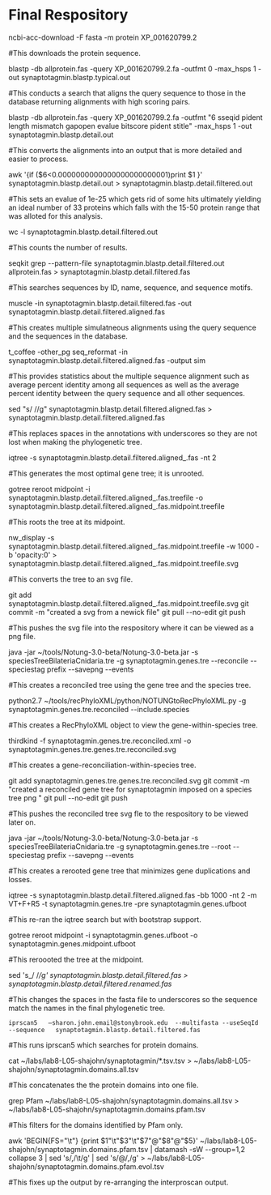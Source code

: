 # Final Respository

ncbi-acc-download -F fasta -m protein XP_001620799.2

#This downloads the protein sequence. 

blastp -db allprotein.fas -query XP_001620799.2.fa -outfmt 0 -max_hsps 1 -out synaptotagmin.blastp.typical.out

#This conducts a search that aligns the query sequence to those in the database returning alignments with high scoring pairs. 

blastp -db allprotein.fas -query XP_001620799.2.fa -outfmt "6 sseqid pident length mismatch gapopen evalue bitscore pident stitle" -max_hsps 1 -out synaptotagmin.blastp.detail.out

#This converts the alignments into an output that is more detailed and easier to process. 

awk '{if ($6<0.0000000000000000000000001)print $1 }' synaptotagmin.blastp.detail.out > synaptotagmin.blastp.detail.filtered.out

#This sets an evalue of 1e-25 which gets rid of some hits ultimately yielding an ideal number of 33 proteins which falls with the 15-50 protein range that was alloted for this analysis. 

wc -l synaptotagmin.blastp.detail.filtered.out

#This counts the number of results. 

seqkit grep --pattern-file synaptotagmin.blastp.detail.filtered.out allprotein.fas > synaptotagmin.blastp.detail.filtered.fas

#This searches sequences by ID, name, sequence, and sequence motifs.

muscle -in synaptotagmin.blastp.detail.filtered.fas -out synaptotagmin.blastp.detail.filtered.aligned.fas

#This creates multiple simulatneous alignments using the query sequence and the sequences in the database. 

t_coffee -other_pg seq_reformat -in synaptotagmin.blastp.detail.filtered.aligned.fas -output sim

#This provides statistics about the multiple sequence alignment such as average percent identity among all sequences as well as the average percent identity between the query sequence and all other sequences. 

sed "s/ //g" synaptotagmin.blastp.detail.filtered.aligned.fas > synaptotagmin.blastp.detail.filtered.aligned.fas

#This replaces spaces in the annotations with underscores so they are not lost when making the phylogenetic tree. 

iqtree -s synaptotagmin.blastp.detail.filtered.aligned_.fas -nt 2

#This generates the most optimal gene tree; it is unrooted. 

gotree reroot midpoint -i synaptotagmin.blastp.detail.filtered.aligned_.fas.treefile -o synaptotagmin.blastp.detail.filtered.aligned_.fas.midpoint.treefile

#This roots the tree at its midpoint. 

nw_display -s synaptotagmin.blastp.detail.filtered.aligned_.fas.midpoint.treefile -w 1000 -b 'opacity:0' > synaptotagmin.blastp.detail.filtered.aligned_.fas.midpoint.treefile.svg

#This converts the tree to an svg file.

git add synaptotagmin.blastp.detail.filtered.aligned_.fas.midpoint.treefile.svg git commit -m "created a svg from a newick file" git pull --no-edit git push

#This pushes the svg file into the respository where it can be viewed as a png file. 

java -jar ~/tools/Notung-3.0-beta/Notung-3.0-beta.jar -s speciesTreeBilateriaCnidaria.tre -g synaptotagmin.genes.tre --reconcile --speciestag prefix --savepng --events

#This creates a reconciled tree using the gene tree and the species tree. 

python2.7 ~/tools/recPhyloXML/python/NOTUNGtoRecPhyloXML.py -g synaptotagmin.genes.tre.reconciled --include.species

#This creates a RecPhyloXML object to view the gene-within-species tree.

thirdkind -f synaptotagmin.genes.tre.reconciled.xml -o synaptotagmin.genes.tre.genes.tre.reconciled.svg

#This creates a gene-reconciliation-within-species tree.

git add synaptotagmin.genes.tre.genes.tre.reconciled.svg git commit -m "created a reconciled gene tree for synaptotagmin imposed on a species tree png " git pull --no-edit git push

#This pushes the reconciled tree svg fle to the respository to be viewed later on.

java -jar ~/tools/Notung-3.0-beta/Notung-3.0-beta.jar -s speciesTreeBilateriaCnidaria.tre -g synaptotagmin.genes.tre --root --speciestag prefix --savepng --events

#This creates a rerooted gene tree that minimizes gene duplications and losses. 

iqtree -s synaptotagmin.blastp.detail.filtered.aligned.fas -bb 1000 -nt 2 -m VT+F+R5 -t synaptotagmin.genes.tre -pre synaptotagmin.genes.ufboot

#This re-ran the iqtree search but with bootstrap support. 

gotree reroot midpoint -i synaptotagmin.genes.ufboot -o synaptotagmin.genes.midpoint.ufboot

#This reroooted the tree at the midpoint. 

sed 's_/ /_/g' synaptotagmin.blastp.detail.filtered.fas > synaptotagmin.blastp.detail.filtered.renamed.fas_

#This changes the spaces in the fasta file to underscores so the sequence match the names in the final phylogenetic tree.

    iprscan5   —sharon.john.email@stonybrook.edu  --multifasta --useSeqId --sequence   synaptotagmin.blastp.detail.filtered.fas
   
#This runs iprscan5 which searches for protein domains. 

cat ~/labs/lab8-L05-shajohn/synaptotagmin/*.tsv.tsv > ~/labs/lab8-L05-shajohn/synaptotagmin.domains.all.tsv

#This concatenates the the protein domains into one file. 

grep Pfam ~/labs/lab8-L05-shajohn/synaptotagmin.domains.all.tsv >  ~/labs/lab8-L05-shajohn/synaptotagmin.domains.pfam.tsv

#This filters for the domains identified by Pfam only.

awk 'BEGIN{FS="\t"} {print $1"\t"$3"\t"$7"@"$8"@"$5}' ~/labs/lab8-L05-shajohn/synaptotagmin.domains.pfam.tsv | datamash -sW --group=1,2 collapse 3 | sed 's/,/\t/g' | sed 's/@/,/g' > ~/labs/lab8-L05-shajohn/synaptotagmin.domains.pfam.evol.tsv

#This fixes up the output by re-arranging the interproscan output. 

